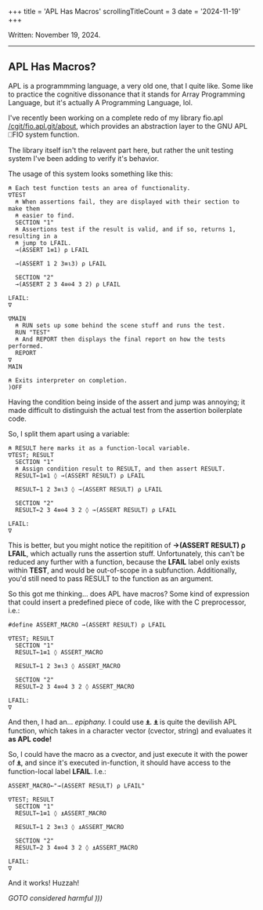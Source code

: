 +++
title               = 'APL Has Macros'
scrollingTitleCount = 3
date                = '2024-11-19'
+++

Written: November 19, 2024.

---

## APL Has Macros?

APL is a programmming language, a very old one, that I quite like. Some like to
practice the cognitive dissonance that it stands for Array Programming Language,
but it's actually A Programming Language, lol.

I've recently been working on a complete redo of my library fio.apl
[/cgit/fio.apl.git/about](/cgit/fio.apl.git/about/), which provides an
abstraction layer to the GNU APL ⎕FIO system function.

The library itself isn't the relavent part here, but rather the unit testing
system I've been adding to verify it's behavior.

The usage of this system looks something like this:

```apl
⍝ Each test function tests an area of functionality.
∇TEST
  ⍝ When assertions fail, they are displayed with their section to make them
  ⍝ easier to find.
  SECTION "1"
  ⍝ Assertions test if the result is valid, and if so, returns 1, resulting in a
  ⍝ jump to LFAIL.
  →(ASSERT 1≡1) ⍴ LFAIL

  →(ASSERT 1 2 3≡⍳3) ⍴ LFAIL

  SECTION "2"
  →(ASSERT 2 3 4≡⊖4 3 2) ⍴ LFAIL

LFAIL:
∇

∇MAIN
  ⍝ RUN sets up some behind the scene stuff and runs the test.
  RUN "TEST"
  ⍝ And REPORT then displays the final report on how the tests performed.
  REPORT
∇
MAIN

⍝ Exits interpreter on completion.
)OFF
```

Having the condition being inside of the assert and jump was annoying; it made
difficult to distinguish the actual test from the assertion boilerplate code.

So, I split them apart using a variable:

```apl
⍝ RESULT here marks it as a function-local variable.
∇TEST; RESULT
  SECTION "1"
  ⍝ Assign condition result to RESULT, and then assert RESULT.
  RESULT←1≡1 ◊ →(ASSERT RESULT) ⍴ LFAIL

  RESULT←1 2 3≡⍳3 ◊ →(ASSERT RESULT) ⍴ LFAIL

  SECTION "2"
  RESULT←2 3 4≡⊖4 3 2 ◊ →(ASSERT RESULT) ⍴ LFAIL

LFAIL:
∇
```

This is better, but you might notice the repitition of **→(ASSERT RESULT) ⍴
LFAIL**, which actually runs the assertion stuff. Unfortunately, this can't be
reduced any further with a function, because the **LFAIL** label only exists
within **TEST**, and would be out-of-scope in a subfunction. Additionally, you'd
still need to pass RESULT to the function as an argument.

So this got me thinking... does APL have macros? Some kind of expression that
could insert a predefined piece of code, like with the C preprocessor, i.e.:

```apl
#define ASSERT_MACRO →(ASSERT RESULT) ⍴ LFAIL

∇TEST; RESULT
  SECTION "1"
  RESULT←1≡1 ◊ ASSERT_MACRO

  RESULT←1 2 3≡⍳3 ◊ ASSERT_MACRO

  SECTION "2"
  RESULT←2 3 4≡⊖4 3 2 ◊ ASSERT_MACRO

LFAIL:
∇
```

And then, I had an... *epiphany.* I could use **⍎**. **⍎** is quite the devilish APL
function, which takes in a character vector (cvector, string) and evaluates it
**as APL code!**

So, I could have the macro as a cvector, and just execute it with the power of
**⍎**, and since it's executed in-function, it should have access to the
function-local label **LFAIL**. I.e.:

```apl
ASSERT_MACRO←"→(ASSERT RESULT) ⍴ LFAIL"

∇TEST; RESULT
  SECTION "1"
  RESULT←1≡1 ◊ ⍎ASSERT_MACRO

  RESULT←1 2 3≡⍳3 ◊ ⍎ASSERT_MACRO

  SECTION "2"
  RESULT←2 3 4≡⊖4 3 2 ◊ ⍎ASSERT_MACRO

LFAIL:
∇
```

And it works! Huzzah!

*GOTO considered harmful )))*
